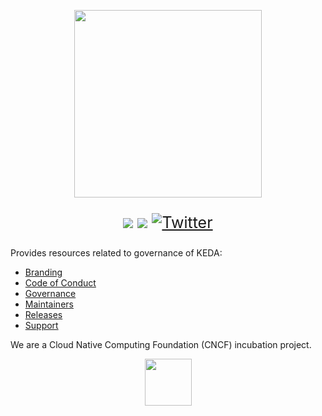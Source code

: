 <p align="center"><img src="logos/keda-word-colour.png" width="300"/></p>


<p style="font-size: 25px" align="center">
<a href="https://bestpractices.coreinfrastructure.org/projects/3791"><img src="https://bestpractices.coreinfrastructure.org/projects/3791/badge"></a>
<a href="https://clomonitor.io/projects/keda/keda"><img src="https://img.shields.io/endpoint?url=https://clomonitor.io/api/projects/keda/keda/badge"></a>
<a href="https://twitter.com/kedaorg"><img src="https://img.shields.io/twitter/follow/kedaorg?style=social" alt="Twitter"></a></p>

Provides resources related to governance of KEDA:

- [Branding](BRANDING.md)
- [Code of Conduct](https://github.com/kedacore/.github/blob/main/CODE_OF_CONDUCT.md)
- [Governance](GOVERNANCE.md)
- [Maintainers](MAINTAINERS.md)
- [Releases](RELEASES.md)
- [Support](SUPPORT.md)

We are a Cloud Native Computing Foundation (CNCF) incubation project.
<p align="center"><img src="logos/logo-cncf.svg" height="75px"></p>
